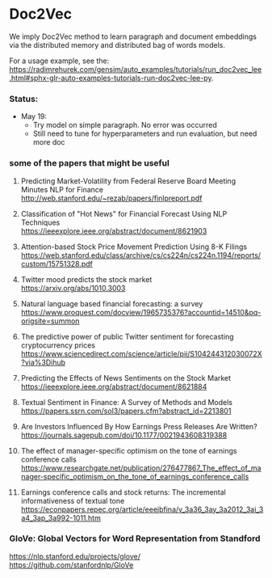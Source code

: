 # Doc2Vec
We imply Doc2Vec method to learn paragraph and document embeddings via the distributed memory and distributed bag of words models.

For a usage example, see the: https://radimrehurek.com/gensim/auto_examples/tutorials/run_doc2vec_lee.html#sphx-glr-auto-examples-tutorials-run-doc2vec-lee-py.

### Status:
* May 19: 
  - Try model on simple paragraph. No error was occurred
  - Still need to tune for hyperparameters and run evaluation, but need more doc 


### some of the papers that might be useful

1. Predicting Market-Volatility from
Federal Reserve Board Meeting Minutes
NLP for Finance  
http://web.stanford.edu/~rezab/papers/finlpreport.pdf

2. Classification of "Hot News" for Financial Forecast Using NLP Techniques  
https://ieeexplore.ieee.org/abstract/document/8621903

3. Attention-based Stock Price Movement Prediction Using 8-K Filings  
https://web.stanford.edu/class/archive/cs/cs224n/cs224n.1194/reports/custom/15751328.pdf

4. Twitter mood predicts the stock market  
https://arxiv.org/abs/1010.3003

5. Natural language based financial forecasting: a survey  
https://www.proquest.com/docview/1965735376?accountid=14510&pq-origsite=summon

6. The predictive power of public Twitter sentiment for forecasting cryptocurrency prices  
https://www.sciencedirect.com/science/article/pii/S104244312030072X?via%3Dihub

7. Predicting the Effects of News Sentiments on the Stock Market  
https://ieeexplore.ieee.org/abstract/document/8621884

8. Textual Sentiment in Finance: A Survey of Methods and Models  
https://papers.ssrn.com/sol3/papers.cfm?abstract_id=2213801

9. Are Investors Influenced By How Earnings Press Releases Are Written?  
https://journals.sagepub.com/doi/10.1177/0021943608319388

10. The effect of manager-specific optimism on the tone of earnings conference calls   
https://www.researchgate.net/publication/276477867_The_effect_of_manager-specific_optimism_on_the_tone_of_earnings_conference_calls

11. Earnings conference calls and stock returns: The incremental informativeness of textual tone  
 https://econpapers.repec.org/article/eeejbfina/v_3a36_3ay_3a2012_3ai_3a4_3ap_3a992-1011.htm
 
 
### GloVe: Global Vectors for Word Representation from Standford
https://nlp.stanford.edu/projects/glove/
https://github.com/stanfordnlp/GloVe
